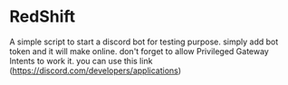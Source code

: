 # RedShift
A simple script to start a discord bot for testing purpose.
simply add bot token and it will make online.
don't forget to allow Privileged Gateway Intents to work it. you can use this link (https://discord.com/developers/applications)
